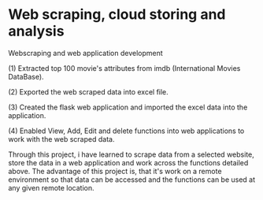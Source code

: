 # Web scraping, cloud storing and analysis

Webscraping and web application development


(1) Extracted top 100 movie's attributes from imdb (International Movies DataBase).

(2) Exported the web scraped data into excel file.

(3) Created the flask web application and imported the excel data into the application.

(4) Enabled View, Add, Edit and delete functions into web applications to work with the web scraped data.


Through this project, i have learned to scrape data from a selected website,  store the data in a web application and work across the functions detailed above.
The advantage of this project is, that it's work on a remote environment so that data can be accessed and the functions can be used at any given remote location.

